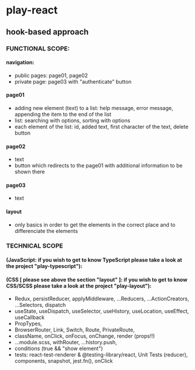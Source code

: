 # play-react
## hook-based approach
### FUNCTIONAL SCOPE:
#### navigation:
* public pages: page01, page02
* private page: page03 with "authenticate" button
#### page01
* adding new element (text) to a list: help message, error message, appending the item to the end of the list
* list: searching with options, sorting with options
* each element of the list: id, added text, first character of the text, delete button
#### page02
* text
* button which redirects to the page01 with additional information to be shown there
#### page03
* text
#### layout
* only basics in order to get the elements in the correct place and to differenciate the elements

### TECHNICAL SCOPE 
#### (JavaScript: if you wish to get to know TypeScript please take a look at the project "play-typescript"):
#### (CSS [ please see above the section "layout" ]: if you wish to get to know CSS/SCSS please take a look at the project "play-layout"):
* Redux, persistReducer, applyMiddleware, ...Reducers, ...ActionCreators, ...Selectors, dispatch
* useState, useDispatch, useSelector, useHistory, useLocation, useEffect, useCallback
* PropTypes, 
* BrowserRouter, Link, Switch, Route, PrivateRoute, 
* className, onClick, onFocus, onChange, render (props!!) 
* ...module.scss, withRouter, ...history.push, 
* conditions (true && "show element")
* tests: react-test-renderer & @testing-library/react, Unit Tests (reducer), components, snapshot, jest.fn(), onClick